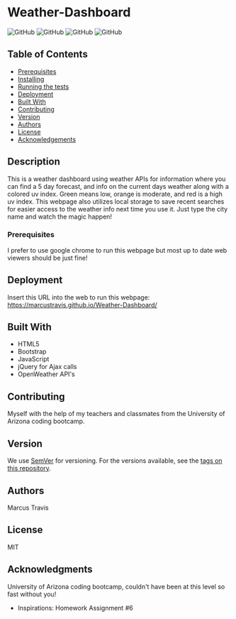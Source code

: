 # Weather-Dashboard

![GitHub](https://img.shields.io/github/repo-size/MarcusTravis/Weather-Dashboard?style=plastic) ![GitHub](https://img.shields.io/github/license/MarcusTravis/Weather-Dashboard?style=plastic) ![GitHub](https://img.shields.io/github/languages/top/MarcusTravis/Weather-Dashboard?style=plastic) ![GitHub](https://img.shields.io/github/followers/MarcusTravis?style=social)

## Table of Contents

* [Prerequisites](#prerequisites)
* [Installing](#Installing)
* [Running the tests](#running-the-tests)
* [Deployment](#deployment)
* [Built With](#built-with)
* [Contributing](#contributing)
* [Version](#version)
* [Authors](#authors)
* [License](#license)
* [Acknowledgements](#acknowledgements)

## Description

This is a weather dashboard using weather APIs for information where you can find a 5 day forecast, and info on the current days weather along with a colored uv index. Green means low, orange is moderate, and red is a high uv index. This webpage also utilizes local storage to save recent searches for easier access to the weather info next time you use it. Just type the city name and watch the magic happen! 

### Prerequisites

I prefer to use google chrome to run this webpage but most up to date web viewers should be just fine!

## Deployment

Insert this URL into the web to run this webpage: https://marcustravis.github.io/Weather-Dashboard/

## Built With

* HTML5
* Bootstrap
* JavaScript
* jQuery for Ajax calls
* OpenWeather API's

## Contributing

Myself with the help of my teachers and classmates from the University of Arizona coding bootcamp.

## Version

We use [SemVer](http://semver.org/) for versioning. For the versions available, see the [tags on this repository](https://github.com/your/project/tags). 

## Authors

Marcus Travis

## License

MIT

## Acknowledgments

University of Arizona coding bootcamp, couldn't have been at this level so fast without you!
* Inspirations: Homework Assignment #6
